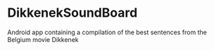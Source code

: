 # DikkenekSoundBoard
Android app containing a compilation of the best sentences from the Belgium movie Dikkenek
